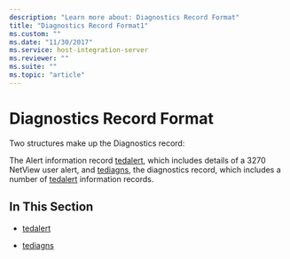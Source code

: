 ```yaml
---
description: "Learn more about: Diagnostics Record Format"
title: "Diagnostics Record Format1"
ms.custom: ""
ms.date: "11/30/2017"
ms.service: host-integration-server
ms.reviewer: ""
ms.suite: ""
ms.topic: "article"
---
```

# Diagnostics Record Format
Two structures make up the Diagnostics record:  
  
 The Alert information record [tedalert](../core/tedalert2.md), which includes details of a 3270 NetView user alert, and [tediagns](../core/tediagns1.md), the diagnostics record, which includes a number of [tedalert](../core/tedalert2.md) information records.  
  
## In This Section  
  
-   [tedalert](../core/tedalert2.md)  
  
-   [tediagns](../core/tediagns1.md)
